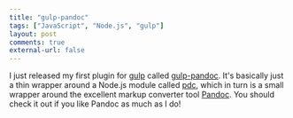 ```yaml
---
title: "gulp-pandoc"
tags: ["JavaScript", "Node.js", "gulp"]
layout: post
comments: true
external-url: false
---
```


I just released my first plugin for [gulp](https://npmjs.org/package/gulp) called [gulp-pandoc](https://npmjs.org/package/gulp-pandoc). It's basically just a thin wrapper around a Node.js module called [pdc](https://npmjs.org/package/pdc), which in turn is a small wrapper around the excellent markup converter tool [Pandoc](http://johnmacfarlane.net/pandoc/). You should check it out if you like Pandoc as much as I do!
